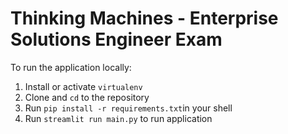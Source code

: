 # Thinking Machines - Enterprise Solutions Engineer Exam

To run the application locally:

1. Install or activate `virtualenv`
2. Clone and `cd` to the repository
3. Run `pip install -r requirements.txt`in your shell
4. Run `streamlit run main.py` to run application
